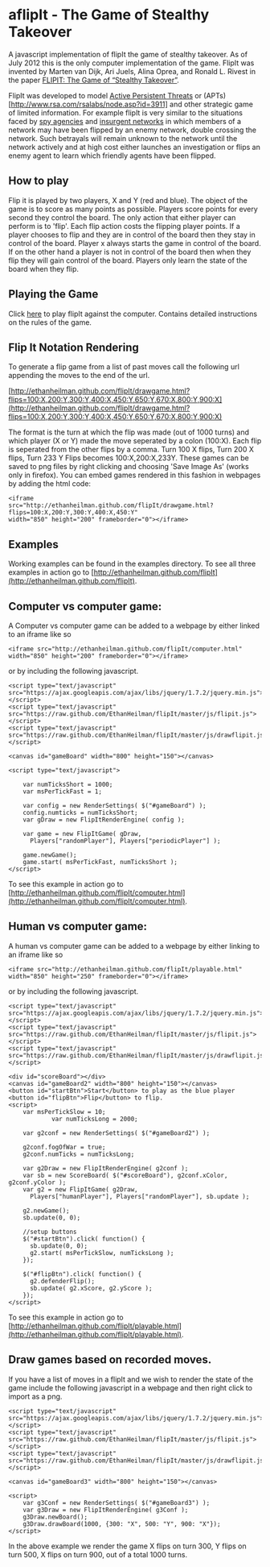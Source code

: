 aflipIt - The Game of Stealthy Takeover
======

A javascript implementation of flipIt the game of stealthy takeover. 
As of July 2012 this is the only computer implementation of the game.
FlipIt was invented by Marten van Dijk, Ari Juels, Alina Oprea, and Ronald L. Rivest in the paper [FLIPIT: The Game of “Stealthy Takeover”](http://www.rsa.com/rsalabs/presentations/Flipit.pdf).

FlipIt was developed to model [Active Persistent Threats](http://en.wikipedia.org/wiki/Advanced_persistent_threat) 
 or (APTs)[http://www.rsa.com/rsalabs/node.asp?id=3911] and other strategic game of limited information.
For example flipIt is very similar to the situations faced by [spy agencies](http://en.wikipedia.org/wiki/Clandestine_HUMINT) and [insurgent 
networks](http://en.wikipedia.org/wiki/Guerrilla_warfare) in which members of a network may have been flipped by an enemy network, double crossing the network. 
Such betrayals will remain unknown to the network until the network actively and at high cost either launches an investigation or flips an enemy agent to learn which friendly agents have been flipped. 

How to play
----------------

Flip it is played by two players, X and Y (red and blue). 
The object of the game is to score as many points as possible.
Players score points for every second they control the board.
The only action that either player can perform is to 'flip'.
Each flip action costs the flipping player points. 
If a player chooses to flip and they are in control of the board then they stay in control of the board.
Player x always starts the game in control of the board.
If on the other hand a player is not in control of the board then when they flip they will gain control of the board.
Players only learn the state of the board when they flip.

Playing the Game
-----------------

Click [here](http://ethanheilman.github.com/flipIt/playable_with_instructions.html) to play flipIt against the computer.
Contains detailed instructions on the rules of the game.


Flip It Notation Rendering
----------------

To generate a flip game from a list of past moves call the following url appending the moves to the end of the url.

[http://ethanheilman.github.com/flipIt/drawgame.html?flips=100:X,200:Y,300:Y,400:X,450:Y,650:Y,670:X,800:Y,900:X](http://ethanheilman.github.com/flipIt/drawgame.html?flips=100:X,200:Y,300:Y,400:X,450:Y,650:Y,670:X,800:Y,900:X)

The format is the turn at which the flip was made (out of 1000 turns) and which player (X or Y) made the move seperated by a colon (100:X).
Each flip is seperated from the other flips by a comma. 
Turn 100 X flips, Turn 200 X flips, Turn 233 Y Flips becomes 100:X,200:X,233Y.
These games can be saved to png files by right clicking and choosing 'Save Image As' (works only in firefox).
You can embed games rendered in this fashion in webpages by adding the html code:

    <iframe 
    src="http://ethanheilman.github.com/flipIt/drawgame.html?flips=100:X,200:Y,300:Y,400:X,450:Y" 
    width="850" height="200" frameborder="0"></iframe>

Examples
--------

Working examples can be found in the examples directory. 
To see all three examples in action go to [http://ethanheilman.github.com/flipIt](http://ethanheilman.github.com/flipIt).

## Computer vs computer game:

A Computer vs computer game can be added to a webpage by either linked to an iframe like so

    <iframe src="http://ethanheilman.github.com/flipIt/computer.html" 
    width="850" height="200" frameborder="0"></iframe>

or by including the following javascript.

    <script type="text/javascript" 
    src="https://ajax.googleapis.com/ajax/libs/jquery/1.7.2/jquery.min.js"></script>
    <script type="text/javascript" 
    src="https://raw.github.com/EthanHeilman/flipIt/master/js/flipit.js"></script>
    <script type="text/javascript" 
    src="https://raw.github.com/EthanHeilman/flipIt/master/js/drawflipit.js"></script>

    <canvas id="gameBoard" width="800" height="150"></canvas>

    <script type="text/javascript">

        var numTicksShort = 1000;
        var msPerTickFast = 1;
        
        var config = new RenderSettings( $("#gameBoard") ); 
        config.numticks = numTicksShort;
        var gDraw = new FlipItRenderEngine( config );

        var game = new FlipItGame( gDraw, 
          Players["randomPlayer"], Players["periodicPlayer"] );
        
        game.newGame();
        game.start( msPerTickFast, numTicksShort );
    </script>

To see this example in action go to [http://ethanheilman.github.com/flipIt/computer.html](http://ethanheilman.github.com/flipIt/computer.html).


## Human vs computer game:

A human vs computer game can be added to a webpage by either linking to an iframe like so

    <iframe src="http://ethanheilman.github.com/flipIt/playable.html" 
    width="850" height="250" frameborder="0"></iframe>

or by including the following javascript.

    <script type="text/javascript" 
    src="https://ajax.googleapis.com/ajax/libs/jquery/1.7.2/jquery.min.js"></script>
    <script type="text/javascript" 
    src="https://raw.github.com/EthanHeilman/flipIt/master/js/flipit.js"></script>
    <script type="text/javascript" 
    src="https://raw.github.com/EthanHeilman/flipIt/master/js/drawflipit.js"></script>

    <div id="scoreBoard"></div>
    <canvas id="gameBoard2" width="800" height="150"></canvas>
    <button id="startBtn">Start</button> to play as the blue player
    <button id="flipBtn">Flip</button> to flip.
    <script>
        var msPerTickSlow = 10;
                var numTicksLong = 2000;

        var g2conf = new RenderSettings( $("#gameBoard2") ); 

        g2conf.fogOfWar = true;
        g2conf.numTicks = numTicksLong;

        var g2Draw = new FlipItRenderEngine( g2conf );
        var sb = new ScoreBoard( $("#scoreBoard"), g2conf.xColor, g2conf.yColor );        
        var g2 = new FlipItGame( g2Draw, 
          Players["humanPlayer"], Players["randomPlayer"], sb.update );

        g2.newGame();
        sb.update(0, 0);
        
        //setup buttons
        $("#startBtn").click( function() {
          sb.update(0, 0);
          g2.start( msPerTickSlow, numTicksLong );
        });

        $("#flipBtn").click( function() {
          g2.defenderFlip();
          sb.update( g2.xScore, g2.yScore );
        });
    </script>

To see this example in action go to [http://ethanheilman.github.com/flipIt/playable.html](http://ethanheilman.github.com/flipIt/playable.html).

## Draw games based on recorded moves.

If you have a list of moves in a flipIt and we wish to render the state of the game include the following javascript in a webpage and then right click to import as a png.

    <script type="text/javascript" 
    src="https://ajax.googleapis.com/ajax/libs/jquery/1.7.2/jquery.min.js"></script>
    <script type="text/javascript" 
    src="https://raw.github.com/EthanHeilman/flipIt/master/js/flipit.js"></script>
    <script type="text/javascript" 
    src="https://raw.github.com/EthanHeilman/flipIt/master/js/drawflipit.js"></script>

    <canvas id="gameBoard3" width="800" height="150"></canvas>

    <script>
        var g3Conf = new RenderSettings( $("#gameBoard3") ); 
        var g3Draw = new FlipItRenderEngine( g3Conf );
        g3Draw.newBoard();
        g3Draw.drawBoard(1000, {300: "X", 500: "Y", 900: "X"});
    </script>

In the above example we render the game X flips on turn 300, Y flips on turn 500, X flips on turn 900, out of a total 1000 turns.